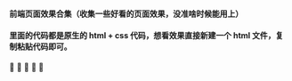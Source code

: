 #### 前端页面效果合集（收集一些好看的页面效果，没准啥时候能用上）
#### 里面的代码都是原生的 html + css 代码，想看效果直接新建一个 html 文件，复制粘贴代码即可。
 :mushroom:  :cactus:  :palm_tree:  :evergreen_tree:  :chestnut: 
